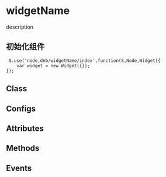 ﻿# widgetName
description

## 初始化组件

     S.use('node,deb/widgetName/index',function(S,Node,Widget){
    	var widget = new Widget({});
    });

## Class

## Configs
 
## Attributes

## Methods
 
## Events

 
